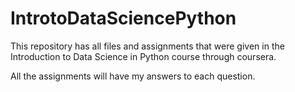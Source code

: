 # IntrotoDataSciencePython
This repository has all files and assignments that were given in the Introduction to Data Science in Python course through coursera.

All the assignments will have my answers to each question.
